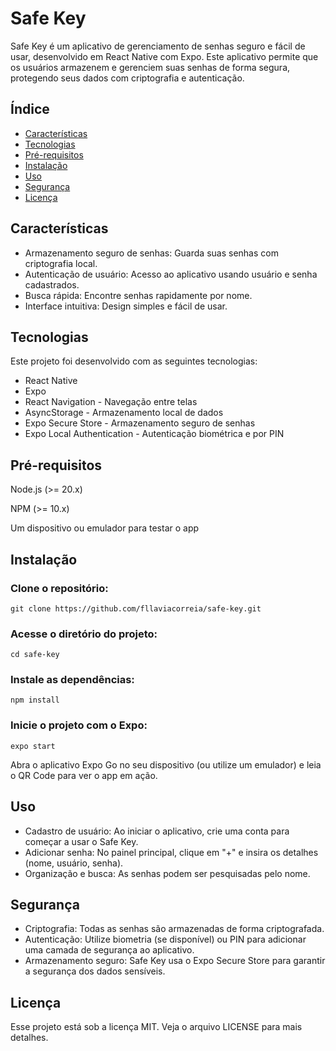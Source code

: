 # Safe Key

Safe Key é um aplicativo de gerenciamento de senhas seguro e fácil de usar, desenvolvido em React Native com Expo. Este aplicativo permite que os usuários armazenem e gerenciem suas senhas de forma segura, protegendo seus dados com criptografia e autenticação.

## Índice

- [Características](#características)
- [Tecnologias](#tecnologias)
- [Pré-requisitos](#pré-requisitos)
- [Instalação](#instalação)
- [Uso](#uso)
- [Segurança](#segurança)
- [Licença](#licença)

## Características

- Armazenamento seguro de senhas: Guarda suas senhas com criptografia local.
- Autenticação de usuário: Acesso ao aplicativo usando usuário e senha cadastrados.
- Busca rápida: Encontre senhas rapidamente por nome.
- Interface intuitiva: Design simples e fácil de usar.

## Tecnologias

Este projeto foi desenvolvido com as seguintes tecnologias:

  - React Native
  - Expo
  - React Navigation - Navegação entre telas
  - AsyncStorage - Armazenamento local de dados
  - Expo Secure Store - Armazenamento seguro de senhas
  - Expo Local Authentication - Autenticação biométrica e por PIN

## Pré-requisitos

Node.js (>= 20.x)

NPM (>= 10.x)

Um dispositivo ou emulador para testar o app

## Instalação

  ### Clone o repositório:

    git clone https://github.com/fllaviacorreia/safe-key.git

  ### Acesse o diretório do projeto:
  
    cd safe-key

  ###  Instale as dependências:

    npm install

   ### Inicie o projeto com o Expo:

    expo start

Abra o aplicativo Expo Go no seu dispositivo (ou utilize um emulador) e leia o QR Code para ver o app em ação.

## Uso

- Cadastro de usuário: Ao iniciar o aplicativo, crie uma conta para começar a usar o Safe Key.
- Adicionar senha: No painel principal, clique em "+" e insira os detalhes (nome, usuário, senha).
- Organização e busca: As senhas podem ser pesquisadas pelo nome.

## Segurança

- Criptografia: Todas as senhas são armazenadas de forma criptografada.
- Autenticação: Utilize biometria (se disponível) ou PIN para adicionar uma camada de segurança ao aplicativo.
- Armazenamento seguro: Safe Key usa o Expo Secure Store para garantir a segurança dos dados sensíveis.


## Licença

Esse projeto está sob a licença MIT. Veja o arquivo LICENSE para mais detalhes.
